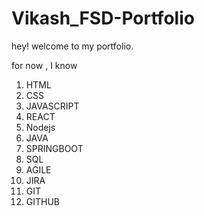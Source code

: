 # Vikash_FSD-Portfolio


hey! welcome to my portfolio.

for now , I know  

1. HTML
1. CSS
1. JAVASCRIPT 
1. REACT 
1. Nodejs
1. JAVA
1. SPRINGBOOT
1. SQL
1. AGILE
1. JIRA
1. GIT 
1. GITHUB